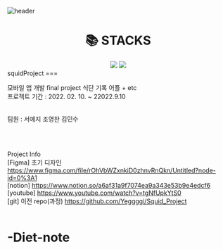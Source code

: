 
![header](https://capsule-render.vercel.app/api?type=Waving&color=auto&height=300&section=header&text=DietNote%20Kim&fontSize=90)

<div align=center><h1>📚 STACKS</h1></div>

<div align=center> 
  <img src="https://img.shields.io/badge/dart-007396?style=for-the-badge&logo=dart&logoColor=white"> 
  <img src="https://img.shields.io/badge/firebase-00599C?style=for-the-badge&logo=firebase%2B%2B&logoColor=white">
  <br>
  
 
</div>
squidProject
===

모바일 앱 개발 final project
식단 기록 어플 + etc
<br/>
프로젝트 기간 : 2022. 02. 10. ~ 22022.9.10
<br/><br/>

팀원 : 서예지 조영찬 김민수

<br/><br/>

Project Info<br/>
[Figma] 초기 디자인 https://www.figma.com/file/rOhVbWZxnkiD0zhnvRnQkn/Untitled?node-id=0%3A1<br/>
[notion] https://www.notion.so/a6af31a9f7074ea9a343e53b9e4edcf6<br/>
[youtube] https://www.youtube.com/watch?v=tgNfUpkYtS0<br/>
[git] 이전 repo(과정) https://github.com/Yeggggi/Squid_Project<br/>
 <br/>
# -Diet-note
